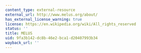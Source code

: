 ```yaml
---
content_type: external-resource
external_url: http://www.melus.org/about/
has_external_license_warning: true
license: https://en.wikipedia.org/wiki/All_rights_reserved
status: ''
title: MELUS
uid: 9fa3b142-dc8b-46e2-bca1-d20407993b34
wayback_url: ''
---
```

